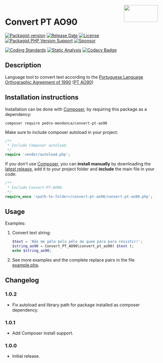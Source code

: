 <img src="https://repository-images.githubusercontent.com/304012585/a73f6380-0fa2-11eb-86ad-933e046ae964" align="right" width="112" height="56" alt="">

# Convert PT AO90

[![Packagist version](https://img.shields.io/packagist/v/pedro-mendonca/Convert-PT-AO90?label=Packagist)](https://packagist.org/packages/pedro-mendonca/convert-pt-ao90)
[![Release Date](https://img.shields.io/github/release-date/pedro-mendonca/Convert-PT-AO90?label=Release%20Date)](https://github.com/pedro-mendonca/Convert-PT-AO90/releases)
[![License](https://img.shields.io/github/license/pedro-mendonca/Convert-PT-AO90?label=License)](https://opensource.org/licenses/GPL-3.0)
[![Packagist PHP Version Support](https://img.shields.io/packagist/php-v/pedro-mendonca/convert-pt-ao90?label=PHP%20Required&logo=PHP&logoColor=white)](https://github.com/pedro-mendonca/Convert-PT-AO90/actions/workflows/php-compatibility.yml)
[![Sponsor](https://img.shields.io/badge/GitHub-🤍%20Sponsor-ea4aaa?logo=github)](https://github.com/sponsors/pedro-mendonca)

[![Coding Standards](https://github.com/pedro-mendonca/Convert-PT-AO90/actions/workflows/coding-standards.yml/badge.svg)](https://github.com/pedro-mendonca/Convert-PT-AO90/actions/workflows/coding-standards.yml)
[![Static Analysis](https://github.com/pedro-mendonca/Convert-PT-AO90/actions/workflows/static-analysis.yml/badge.svg)](https://github.com/pedro-mendonca/Convert-PT-AO90/actions/workflows/static-analysis.yml)
[![Codacy Badge](https://api.codacy.com/project/badge/Grade/cbdc5b23059143879de61527501ba199)](https://app.codacy.com/gh/pedro-mendonca/Convert-PT-AO90?utm_source=github.com&utm_medium=referral&utm_content=pedro-mendonca/Convert-PT-AO90&utm_campaign=Badge_Grade)

## Description

Language tool to convert text according to the [Portuguese Language Orthographic Agreement of 1990](https://en.wikipedia.org/wiki/Portuguese_Language_Orthographic_Agreement_of_1990) ([PT AO90](https://pt.wikipedia.org/wiki/Acordo_Ortogr%C3%A1fico_de_1990))

## Installation instructions

Installation can be done with [Composer](https://getcomposer.org/), by requiring this package as a dependency:

```command-line
composer require pedro-mendonca/convert-pt-ao90
```

Make sure to include composer autoload in your project:

```php
/**
 * Include Composer autoload.
 */
require 'vendor/autoload.php';
```

If you don't use [Composer](https://getcomposer.org/), you can **install manually** by downloading the [latest release](https://github.com/pedro-mendonca/Convert-PT-AO90/releases/latest), add it to your project folder and **include** the main file in your code:

```php
/**
 * Include Convert-PT-AO90.
 */
require_once '<path-to-folder>/convert-pt-ao90/convert-pt-ao90.php';
```

## Usage

Examples:

1. Convert text string:

   ```php
   $text = 'Não me pélo pelo pêlo de quem pára para resistir!';
   $string_ao90 = Convert_PT_AO90\convert_pt_ao90( $text );
   echo $string_ao90;
   ```

2. See more examples and the complete replace pairs in the file [example.php](https://github.com/pedro-mendonca/Convert-PT-AO90/blob/main/example.php).

## Changelog

### 1.0.2

*   Fix autoload and library path for package installed as composer dependency.

### 1.0.1

*   Add Composer install support.

### 1.0.0

*   Initial release.

